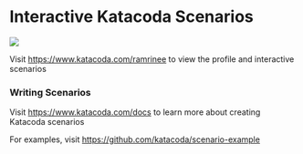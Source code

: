 # Interactive Katacoda Scenarios

[![](http://shields.katacoda.com/katacoda/ramrinee/count.svg)](https://www.katacoda.com/ramrinee "Get your profile on Katacoda.com")

Visit https://www.katacoda.com/ramrinee to view the profile and interactive scenarios

### Writing Scenarios
Visit https://www.katacoda.com/docs to learn more about creating Katacoda scenarios

For examples, visit https://github.com/katacoda/scenario-example
